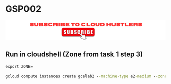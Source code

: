 # GSP002
[![](https://github.com/CodingWithHardik/CodingWithHardik/blob/main/img/subscribe_button.png)](https://www.youtube.com/@CloudHustlers)
## Run in cloudshell (Zone from task 1 step 3)
```cmd
export ZONE=
```
```cmd
gcloud compute instances create gcelab2 --machine-type e2-medium --zone $ZONE
```
